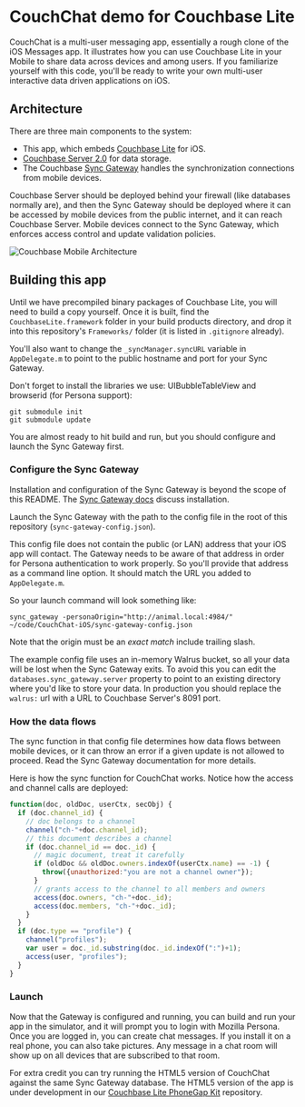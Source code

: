# CouchChat demo for Couchbase Lite

CouchChat is a multi-user messaging app, essentially a rough clone of the iOS Messages app. It illustrates how you can use Couchbase Lite in your Mobile to share data across devices and among users. If you familiarize yourself with this code, you'll be ready to write your own multi-user interactive data driven applications on iOS.

## Architecture

There are three main components to the system:

* This app, which embeds [Couchbase Lite](https://github.com/couchbase/couchbase-lite-ios) for iOS.
* [Couchbase Server 2.0](http://www.couchbase.com/download) for data storage.
* The Couchbase [Sync Gateway](https://github.com/couchbaselabs/sync_gateway) handles the synchronization connections from mobile devices.

Couchbase Server should be deployed behind your firewall (like databases normally are), and then the Sync Gateway should be deployed where it can be accessed by mobile devices from the public internet, and it can reach Couchbase Server. Mobile devices connect to the Sync Gateway, which enforces access control and update validation policies.

![Couchbase Mobile Architecture](http://jchris.ic.ht/files/slides/mobile-arch.png)

## Building this app

Until we have precompiled binary packages of Couchbase Lite, you will need to build a copy yourself. Once it is built, find the `CouchbaseLite.framework` folder in your build products directory, and drop it into this repository's `Frameworks/` folder (it is listed in `.gitignore` already).

You'll also want to change the `_syncManager.syncURL` variable in `AppDelegate.m` to point to the public hostname and port for your Sync Gateway.

Don't forget to install the libraries we use: UIBubbleTableView and browserid (for Persona support):

    git submodule init
    git submodule update

You are almost ready to hit build and run, but you should configure and launch the Sync Gateway first.

### Configure the Sync Gateway

Installation and configuration of the Sync Gateway is beyond the scope of this README. The [Sync Gateway docs](https://github.com/couchbaselabs/sync_gateway) discuss installation.

Launch the Sync Gateway with the path to the config file in the root of this repository (`sync-gateway-config.json`).

This config file does not contain the public (or LAN) address that your iOS app will contact. The Gateway needs to be aware of that address in order for Persona authentication to work properly. So you'll provide that address as a command line option. It should match the URL you added to `AppDelegate.m`.

So your launch command will look something like:

    sync_gateway -personaOrigin="http://animal.local:4984/" ~/code/CouchChat-iOS/sync-gateway-config.json

Note that the origin must be an *exact match* include trailing slash.

The example config file uses an in-memory Walrus bucket, so all your data will be lost when the Sync Gateway exits. To avoid this you can edit the `databases.sync_gateway.server` property to point to an existing directory where you'd like to store your data. In production you should replace the `walrus:` url with a URL to Couchbase Server's 8091 port.

### How the data flows

The sync function in that config file determines how data flows between mobile devices, or it can throw an error if a given update is not allowed to proceed. Read the Sync Gateway documentation for more details.

Here is how the sync function for CouchChat works. Notice how the access and channel calls are deployed:

```javascript
function(doc, oldDoc, userCtx, secObj) {
  if (doc.channel_id) {
    // doc belongs to a channel
    channel("ch-"+doc.channel_id);
    // this document describes a channel
    if (doc.channel_id == doc._id) {
      // magic document, treat it carefully
      if (oldDoc && oldDoc.owners.indexOf(userCtx.name) == -1) {
        throw({unauthorized:"you are not a channel owner"});
      }
      // grants access to the channel to all members and owners
      access(doc.owners, "ch-"+doc._id);
      access(doc.members, "ch-"+doc._id);
    }
  }
  if (doc.type == "profile") {
    channel("profiles");
    var user = doc._id.substring(doc._id.indexOf(":")+1);
    access(user, "profiles");
  }
}
```

### Launch

Now that the Gateway is configured and running, you can build and run your app in the simulator, and it will prompt you to login with Mozilla Persona. Once you are logged in, you can create chat messages. If you install it on a real phone, you can also take pictures. Any message in a chat room will show up on all devices that are subscribed to that room.

For extra credit you can try running the HTML5 version of CouchChat against the same Sync Gateway database. The HTML5 version of the app is under development in our [Couchbase Lite PhoneGap Kit](https://github.com/couchbaselabs/Couchbase-Lite-PhoneGap-Kit) repository.
